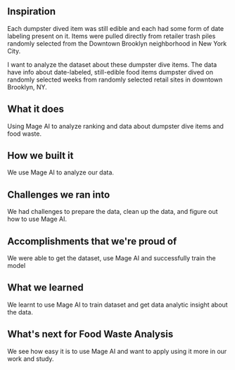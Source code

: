 ## Inspiration
Each dumpster dived item was still edible and each had some form of date labeling present on it. Items were pulled directly from retailer trash piles randomly selected from the Downtown Brooklyn neighborhood in New York City.

I want to analyze the dataset about these dumpster dive items. The data have info about date-labeled, still-edible food items dumpster dived on randomly selected weeks from randomly selected retail sites in downtown Brooklyn, NY. 

## What it does
Using Mage AI to analyze ranking and data about dumpster dive items and food waste. 

## How we built it
We use Mage AI to analyze our data. 

## Challenges we ran into
We had challenges to prepare the data, clean up the data, and figure out how to use Mage AI. 

## Accomplishments that we're proud of
We were able to get the dataset, use Mage AI and successfully train the model 

## What we learned
We learnt to use Mage AI to train dataset and get data analytic insight about the data. 

## What's next for Food Waste Analysis
We see how easy it is to use Mage AI and want to apply using it more in our work and study. 
